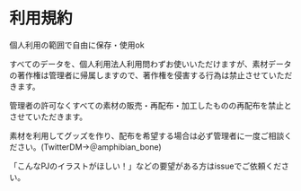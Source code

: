 # 利用規約

個人利用の範囲で自由に保存・使用ok

すべてのデータを、個人利用法人利用問わずお使いいただけますが、素材データの著作権は管理者に帰属しますので、著作権を侵害する行為は禁止させていただきます。

管理者の許可なくすべての素材の販売・再配布・加工したものの再配布を禁止とさせていただきます。

素材を利用してグッズを作り、配布を希望する場合は必ず管理者に一度ご相談ください。(TwitterDM→＠amphibian_bone)

「こんなPJのイラストがほしい！」などの要望がある方はissueでご依頼ください。
